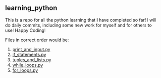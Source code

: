## learning_python

This is a repo for all the python learning that I have completed so far! I will do daily commits, including some new work for myself and for others to use! Happy Coding!

Files in correct order would be: 

1. [print_and_input.py](https://github.com/lunAr-creator/learning_python/blob/main/print_and_input.py)
2. [if_statements.py](https://github.com/lunAr-creator/learning_python/blob/main/if_statements.py)
3. [tuples_and_lists.py](https://github.com/lunAr-creator/learning_python/blob/main/tuples_and_lists.py)
4. [while_loops.py](https://github.com/lunAr-creator/learning_python/blob/main/while_loops.py)
5. [for_loops.py](https://github.com/lunAr-creator/learning_python/blob/main/for_loops.py)
